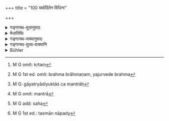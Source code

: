 +++
title = "100 यथोदितेन विधिना"

+++

<details><summary>गङ्गानथ-मूलानुवादः</summary>

According to the prescribed rule, the Brāhmaṇa shall, every day, during normal times, diligently recite the Veda in verse, as also the Veda in verse and prose.—(100)
</details>

<details><summary>मेधातिथिः</summary>

**छन्दांसि** गायत्र्यादीन्य् अभिप्रेतानि तैः **कृतं** युक्तं **ब्रह्म** ऋक्साम । अनेकार्थत्वात् करोतेर् अयम् अत्रार्थो व्याख्यायते । यथा गोमयान् कुर्विति संहरे, पृष्ठं कुर्वित्य् उन्मर्दने, एवम् अत्र युजेर् अर्थे वर्तते । ब्रह्म च छन्दश् च ब्रह्मच्छन्दसी, ताभ्यां **कृतं**[^१८१] युक्तं **ब्रह्मच्छन्दस्कृतम्** । ब्रह्म ब्राह्मणम्, यजुर्वेदे ब्रह्म[^१८२] यजूंषि गायत्र्यादियुक्तांश् च मन्त्रान्[^१८३] । एकस्मिन्न् एवावस्थानके पठन्ति । न यथा बाह्वृच्ये छान्दोग्ये च विभागेनैकस्मिन् ग्रन्थे मन्त्रा[^१८४] अन्यत्र ब्राह्मणम् । एवं प्रकारभेदाद् वेदानाम् एवं युक्तम् इति पूर्वे व्याख्यातवन्तः ।


[^१८४]:
     M G omit: mantrā


[^१८३]:
     M G: gāyatryādiyuktāś ca mantrāḥ


[^१८२]:
     M G 1st ed. omit: brahma brāhmaṇam, yajurvede brahma


[^१८१]:
     M G omit: kṛtaṃ

- **यथोदितेन** । पूर्वो विधिर् अनापद्य् उपसंह्रियते । आपदि अध्यापकस्यासंनिधानं बहुदेवताविभागम् अपेक्षमाणस्य तत्रागुणवतः[^१८५] विस्मृत्य स्यात् । तस्माद् आपद्य्[^१८६] अयं विभागो नादरणीयः ॥ ४.१०० ॥


[^१८६]:
     M G 1st ed.: tasmān nāpady


[^१८५]:
     M G add: saha
</details>

<details><summary>गङ्गानथ-भाष्यानुवादः</summary>

The term ‘*verse*’ stands for the ‘*Gāyatrī*’ and other metres; and the Veda *with* these, is the *Ṛgveda*, and also the *Sāma Veda*. The term ‘*kṛta*’ is used here in the sense of *association*, the root ‘*kṛ*’ having several significations, it is explained as denoting ‘association’ in the present context. The root ‘*kṛ*’ has the sense of ‘*collecting*’ in such expressions as ‘*gomayān kuru*’ (collect cowdung),—it has the sense of *rubbing*, in the expression ‘*pṛṣṭham kuru*’ (Rub the back); similarly, in the present text it means ‘association.’

‘*Brahmachandaskṛtam*’—that which is in verse and prose. In the Yajurveda, there are prose-passages, as also Mantras composed in the
*Gāyatrī* and other metres; both kinds of passages being found in the
same chapter. It is not so in the Ṛgveda or in the Sāma Veda; in both of which the *mantras* (in metre) form one part and the *Brāhmaṇas* (prose) form a distinct part. It is on the basis of this difference in the character of the Vedas that the text mentions them in the way in which it has done. Thus have the older writers explained the text.

‘*According to rule*’—This sums up the rules laid down in connection with normal times. In abnormal times, one would need the presence of the Teacher for enlightening him regarding the distinction mentioned in the text; and if, on that account, he were not to repeat the texts, he would forget them; hence, in this case, the aforesaid distinction need not be observed.—(100)
</details>

<details><summary>गङ्गानथ-तुल्य-वाक्यानि</summary>

*Gautama* (quoted in commentary on Gobhila, p. 64).—‘There is no
stopping of reading for that reading which has been laid down as to be done every day.’
</details>

<details><summary>Bühler</summary>

100	According to the rule declared above, let him recite the daily (portion of the) Mantras, and a zealous Brahmana, (who is) not in distress, (shall study) the Brahmana and the Mantrasamhita.
</details>
